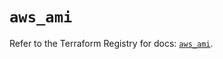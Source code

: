 # `aws_ami`

Refer to the Terraform Registry for docs: [`aws_ami`](https://registry.terraform.io/providers/hashicorp/aws/5.95.0/docs/resources/ami).
